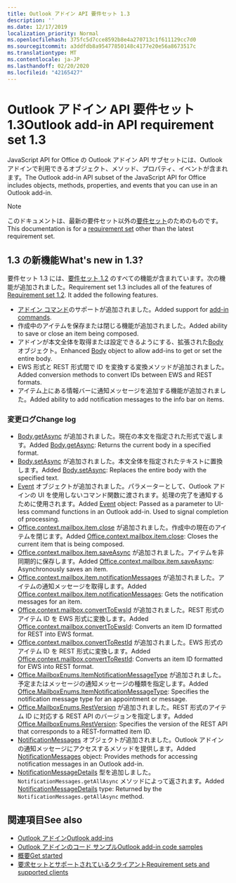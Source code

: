 ```yaml
---
title: Outlook アドイン API 要件セット 1.3
description: ''
ms.date: 12/17/2019
localization_priority: Normal
ms.openlocfilehash: 375fc5d7cce8592b8e4a270713c1f611129cc7d0
ms.sourcegitcommit: a3ddfdb8a95477850148c4177e20e56a8673517c
ms.translationtype: MT
ms.contentlocale: ja-JP
ms.lasthandoff: 02/20/2020
ms.locfileid: "42165427"
---
```

# <a name="outlook-add-in-api-requirement-set-13"></a><span data-ttu-id="150b4-102">Outlook アドイン API 要件セット 1.3</span><span class="sxs-lookup"><span data-stu-id="150b4-102">Outlook add-in API requirement set 1.3</span></span>

<span data-ttu-id="150b4-103">JavaScript API for Office の Outlook アドイン API サブセットには、Outlook アドインで利用できるオブジェクト、メソッド、プロパティ、イベントが含まれます。</span><span class="sxs-lookup"><span data-stu-id="150b4-103">The Outlook add-in API subset of the JavaScript API for Office includes objects, methods, properties, and events that you can use in an Outlook add-in.</span></span>

> [!NOTE]
> <span data-ttu-id="150b4-104">このドキュメントは、最新の要件セット以外の[要件セット](/office/dev/add-ins/reference/requirement-sets/outlook-api-requirement-sets)のためのものです。</span><span class="sxs-lookup"><span data-stu-id="150b4-104">This documentation is for a [requirement set](/office/dev/add-ins/reference/requirement-sets/outlook-api-requirement-sets) other than the latest requirement set.</span></span>

## <a name="whats-new-in-13"></a><span data-ttu-id="150b4-105">1.3 の新機能</span><span class="sxs-lookup"><span data-stu-id="150b4-105">What's new in 1.3?</span></span>

<span data-ttu-id="150b4-p101">要件セット 1.3 には、[要件セット 1.2](../requirement-set-1.2/outlook-requirement-set-1.2.md) のすべての機能が含まれています。次の機能が追加されました。</span><span class="sxs-lookup"><span data-stu-id="150b4-p101">Requirement set 1.3 includes all of the features of [Requirement set 1.2](../requirement-set-1.2/outlook-requirement-set-1.2.md). It added the following features.</span></span>

- <span data-ttu-id="150b4-108">[アドイン コマンド](../../../outlook/add-in-commands-for-outlook.md)のサポートが追加されました。</span><span class="sxs-lookup"><span data-stu-id="150b4-108">Added support for [add-in commands](../../../outlook/add-in-commands-for-outlook.md).</span></span>
- <span data-ttu-id="150b4-109">作成中のアイテムを保存または閉じる機能が追加されました。</span><span class="sxs-lookup"><span data-stu-id="150b4-109">Added ability to save or close an item being composed.</span></span>
- <span data-ttu-id="150b4-110">アドインが本文全体を取得または設定できるようにする、拡張された[Body](/javascript/api/outlook/office.body?view=outlook-js-1.3)オブジェクト。</span><span class="sxs-lookup"><span data-stu-id="150b4-110">Enhanced [Body](/javascript/api/outlook/office.body?view=outlook-js-1.3) object to allow add-ins to get or set the entire body.</span></span>
- <span data-ttu-id="150b4-111">EWS 形式と REST 形式間で ID を変換する変換メソッドが追加されました。</span><span class="sxs-lookup"><span data-stu-id="150b4-111">Added conversion methods to convert IDs between EWS and REST formats.</span></span>
- <span data-ttu-id="150b4-112">アイテム上にある情報バーに通知メッセージを追加する機能が追加されました。</span><span class="sxs-lookup"><span data-stu-id="150b4-112">Added ability to add notification messages to the info bar on items.</span></span>

### <a name="change-log"></a><span data-ttu-id="150b4-113">変更ログ</span><span class="sxs-lookup"><span data-stu-id="150b4-113">Change log</span></span>

- <span data-ttu-id="150b4-114">[Body.getAsync](/javascript/api/outlook/office.body?view=outlook-js-1.3#getasync-coerciontype--options--callback-) が追加されました。現在の本文を指定された形式で返します。</span><span class="sxs-lookup"><span data-stu-id="150b4-114">Added [Body.getAsync](/javascript/api/outlook/office.body?view=outlook-js-1.3#getasync-coerciontype--options--callback-): Returns the current body in a specified format.</span></span>
- <span data-ttu-id="150b4-115">[Body.setAsync](/javascript/api/outlook/office.body?view=outlook-js-1.3#setasync-data--options--callback-) が追加されました。本文全体を指定されたテキストに置換します。</span><span class="sxs-lookup"><span data-stu-id="150b4-115">Added [Body.setAsync](/javascript/api/outlook/office.body?view=outlook-js-1.3#setasync-data--options--callback-): Replaces the entire body with the specified text.</span></span>
- <span data-ttu-id="150b4-p102">[Event](/javascript/api/office/office.addincommands.event) オブジェクトが追加されました。パラメーターとして、Outlook アドインの UI を使用しないコマンド関数に渡されます。処理の完了を通知するために使用されます。</span><span class="sxs-lookup"><span data-stu-id="150b4-p102">Added [Event](/javascript/api/office/office.addincommands.event) object: Passed as a parameter to UI-less command functions in an Outlook add-in. Used to signal completion of processing.</span></span>
- <span data-ttu-id="150b4-118">[Office.context.mailbox.item.close](office.context.mailbox.item.md#methods) が追加されました。作成中の現在のアイテムを閉じます。</span><span class="sxs-lookup"><span data-stu-id="150b4-118">Added [Office.context.mailbox.item.close](office.context.mailbox.item.md#methods): Closes the current item that is being composed.</span></span>
- <span data-ttu-id="150b4-119">[Office.context.mailbox.item.saveAsync](office.context.mailbox.item.md#methods) が追加されました。アイテムを非同期的に保存します。</span><span class="sxs-lookup"><span data-stu-id="150b4-119">Added [Office.context.mailbox.item.saveAsync](office.context.mailbox.item.md#methods): Asynchronously saves an item.</span></span>
- <span data-ttu-id="150b4-120">[Office.context.mailbox.item.notificationMessages](office.context.mailbox.item.md#properties) が追加されました。アイテムの通知メッセージを取得します。</span><span class="sxs-lookup"><span data-stu-id="150b4-120">Added [Office.context.mailbox.item.notificationMessages](office.context.mailbox.item.md#properties): Gets the notification messages for an item.</span></span>
- <span data-ttu-id="150b4-121">[Office.context.mailbox.convertToEwsId](office.context.mailbox.md#methods) が追加されました。REST 形式のアイテム ID を EWS 形式に変換します。</span><span class="sxs-lookup"><span data-stu-id="150b4-121">Added [Office.context.mailbox.convertToEwsId](office.context.mailbox.md#methods): Converts an item ID formatted for REST into EWS format.</span></span>
- <span data-ttu-id="150b4-122">[Office.context.mailbox.convertToRestId](office.context.mailbox.md#methods) が追加されました。EWS 形式のアイテム ID を REST 形式に変換します。</span><span class="sxs-lookup"><span data-stu-id="150b4-122">Added [Office.context.mailbox.convertToRestId](office.context.mailbox.md#methods): Converts an item ID formatted for EWS into REST format.</span></span>
- <span data-ttu-id="150b4-123">[Office.MailboxEnums.ItemNotificationMessageType](/javascript/api/outlook/office.mailboxenums.itemnotificationmessagetype?view=outlook-js-1.3) が追加されました。予定またはメッセージの通知メッセージの種類を指定します。</span><span class="sxs-lookup"><span data-stu-id="150b4-123">Added [Office.MailboxEnums.ItemNotificationMessageType](/javascript/api/outlook/office.mailboxenums.itemnotificationmessagetype?view=outlook-js-1.3): Specifies the notification message type for an appointment or message.</span></span>
- <span data-ttu-id="150b4-124">[Office.MailboxEnums.RestVersion](/javascript/api/outlook/office.mailboxenums.restversion?view=outlook-js-1.3) が追加されました。REST 形式のアイテム ID に対応する REST API のバージョンを指定します。</span><span class="sxs-lookup"><span data-stu-id="150b4-124">Added [Office.MailboxEnums.RestVersion](/javascript/api/outlook/office.mailboxenums.restversion?view=outlook-js-1.3): Specifies the version of the REST API that corresponds to a REST-formatted item ID.</span></span>
- <span data-ttu-id="150b4-125">[NotificationMessages](/javascript/api/outlook/office.notificationmessages?view=outlook-js-1.3) オブジェクトが追加されました。Outlook アドインの通知メッセージにアクセスするメソッドを提供します。</span><span class="sxs-lookup"><span data-stu-id="150b4-125">Added [NotificationMessages](/javascript/api/outlook/office.notificationmessages?view=outlook-js-1.3) object: Provides methods for accessing notification messages in an Outlook add-in.</span></span>
- <span data-ttu-id="150b4-126">[NotificationMessageDetails](/javascript/api/outlook/office.notificationmessagedetails?view=outlook-js-1.3) 型を追加しました。`NotificationMessages.getAllAsync` メソッドによって返されます。</span><span class="sxs-lookup"><span data-stu-id="150b4-126">Added [NotificationMessageDetails](/javascript/api/outlook/office.notificationmessagedetails?view=outlook-js-1.3) type: Returned by the `NotificationMessages.getAllAsync` method.</span></span>

## <a name="see-also"></a><span data-ttu-id="150b4-127">関連項目</span><span class="sxs-lookup"><span data-stu-id="150b4-127">See also</span></span>

- [<span data-ttu-id="150b4-128">Outlook アドイン</span><span class="sxs-lookup"><span data-stu-id="150b4-128">Outlook add-ins</span></span>](../../../outlook/outlook-add-ins-overview.md)
- [<span data-ttu-id="150b4-129">Outlook アドインのコード サンプル</span><span class="sxs-lookup"><span data-stu-id="150b4-129">Outlook add-in code samples</span></span>](https://developer.microsoft.com/outlook/gallery/?filterBy=Outlook,Samples,Add-ins)
- [<span data-ttu-id="150b4-130">概要</span><span class="sxs-lookup"><span data-stu-id="150b4-130">Get started</span></span>](../../../quickstarts/outlook-quickstart.md)
- [<span data-ttu-id="150b4-131">要求セットとサポートされているクライアント</span><span class="sxs-lookup"><span data-stu-id="150b4-131">Requirement sets and supported clients</span></span>](../../requirement-sets/outlook-api-requirement-sets.md)
